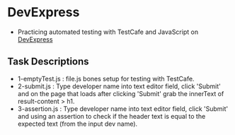 # DevExpress
- Practicing automated testing with TestCafe and JavaScript on [DevExpress](http://devexpress.github.io/testcafe/example)

## Task Descriptions
- 1-emptyTest.js : file.js bones setup for testing with TestCafe.
- 2-submit.js : Type developer name into text editor field, click 'Submit' and on the page that loads after clicking 'Submit' grab the innerText of result-content > h1.
- 3-assertion.js : Type developer name into text editor field, click 'Submit' and using an assertion to check if the header text is equal to the expected text (from the input dev name).
